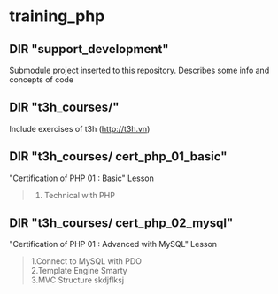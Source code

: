 # training_php

## DIR "support_development"  
Submodule project inserted to this repository. Describes some info and concepts of code  

## DIR "t3h_courses/" 
Include exercises of t3h (http://t3h.vn)  

## DIR "t3h_courses/ cert_php_01_basic" 
"Certification of PHP 01 : Basic" Lesson  
> 1. Technical with PHP  

## DIR "t3h_courses/ cert_php_02_mysql" 
"Certification of PHP 01 : Advanced with MySQL" Lesson 
> 1.Connect to MySQL with PDO  
  2.Template Engine Smarty  
  3.MVC Structure
 skdjflksj